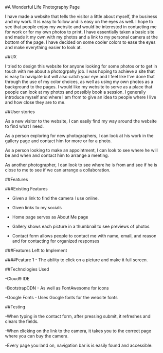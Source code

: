 #A Wonderful Life Photography Page

I have made a website that tells the visitor a little about myself, the business and my work. It is easy to follow and is easy on the eyes as well. I hope to see that people enjoy my website and would be interested in contacting me for work or for my own photos to print. I have essentially taken a basic site and made it my own with my photos and a link to my personal camera at the bottom of the page. I have decided on some cooler colors to ease the eyes and make everything easier to look at.

##UX

I tried to design this website for anyone looking for some photos or to get in touch with me about a photogrpahy job. I was hoping to achieve a site that is easy to navigate but will also catch your eye and I feel like I've done that through the use of my color choices, as well as using my own photos as a background to the pages. I would like my website to serve as a place that people can look at my photos and possibly book a session. I generally introduce myself and where I am from to give an idea to people where I live and how close they are to me.

##User stories

As a new visitor to the website, I can easily find my way around the website to find what I need.

As a person exploring for new photographers, I can look at his work in the gallery page and contact him for more or for a photo.

As a person looking to make an appointment, I can look to see where he will be and when and contact him to arrange a meeting.

As another photographer, I can look to see where he is from and see if he is close to me to see if we can arrange a collaboration.


##Features

###Existing Features

- Given a link to find the camera I use online.

- Given links to my socials

- Home page serves as About Me page

- Gallery shows each picture in a thumbnail to see previews of photos

- Contact form allows people to contact me with name, email, and reason and for contacting for organized responses

###Features Left to Implement

####Feature 1 - The ability to click on a picture and make it full screen.

##Technologies Used

-Cloud9 IDE

-BootstrapCDN - As well as FontAwesome for icons

-Google Fonts - Uses Google fonts for the website fonts

##Testing

-When typing in the contact form, after pressing submit, it refreshes and clears the fields.

-When clicking on the link to the camera, it takes you to the correct page where you can buy the camera.

-Every page you land on, navigation bar is is easily found and accessible.